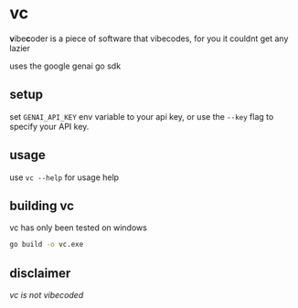 # vc
**v**ibe**c**oder is a piece of software that vibecodes, for you
it couldnt get any lazier

uses the google genai go sdk

## setup
set ``GENAI_API_KEY`` env variable to your api key, or use the ``--key`` flag to 
specify your API key.

## usage
use ``vc --help`` for usage help

## building vc
vc has only been tested on windows
```bash
go build -o vc.exe
```

## disclaimer
*vc is not vibecoded*